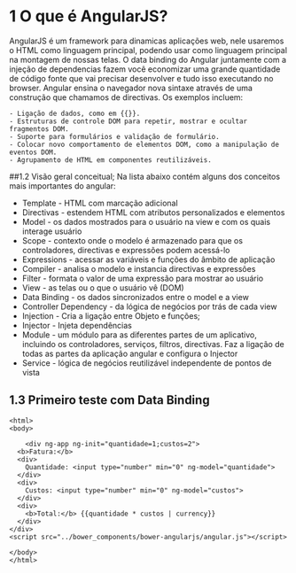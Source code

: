 1 O que é AngularJS?
========

AngularJS é um framework para dinamicas aplicações web, nele usaremos o HTML como linguagem principal, podendo usar como linguagem principal na montagem de nossas telas. O data binding do Angular juntamente com a injeção de dependencias fazem você economizar uma grande quantidade de código fonte que vai precisar desenvolver e tudo isso executando no browser. 
Angular ensina o navegador nova sintaxe através de uma construção que chamamos de directivas. Os exemplos incluem:

	- Ligação de dados, como em {{}}.
	- Estruturas de controle DOM para repetir, mostrar e ocultar fragmentos DOM.
	- Suporte para formulários e validação de formulário.
	- Colocar novo comportamento de elementos DOM, como a manipulação de eventos DOM.
	- Agrupamento de HTML em componentes reutilizáveis.

##1.2 Visão geral conceitual;
Na lista abaixo contém alguns dos conceitos mais importantes do angular:
		
- Template - HTML com marcação adicional
- Directivas - estendem HTML com atributos personalizados e elementos
- Model - os dados mostrados para o usuário na view e com os quais interage usuário
- Scope -	contexto onde o modelo é armazenado para que os controladores, directivas e expressões podem acessá-lo
- Expressions - acessar as variáveis e funções do âmbito de aplicação
- Compiler - analisa o modelo e instancia directivas e expressões
- Filter - formata o valor de uma expressão para mostrar ao usuário
- View -	as telas ou o que o usuário vê (DOM)
- Data Binding -	os dados sincronizados entre o model e a view
- Controller Dependency - da lógica de negócios por trás de cada view		
- Injection - Cria a ligação entre Objeto e funções;
- Injector - Injeta dependências
- Module 	- um módulo para as diferentes partes de um aplicativo, incluindo os controladores, serviços, filtros, directivas. Faz a ligação de todas as partes da aplicação angular e configura o Injector
- Service - lógica de negócios reutilizável independente de pontos de vista

## 1.3 Primeiro teste com Data Binding

    <html>
    <body>

     	<div ng-app ng-init="quantidade=1;custos=2">
	  <b>Fatura:</b>
	  <div>
	    Quantidade: <input type="number" min="0" ng-model="quantidade">
	  </div>
	  <div>
	    Custos: <input type="number" min="0" ng-model="custos">
	  </div>
	  <div>
	    <b>Total:</b> {{quantidade * custos | currency}}
	  </div>
	</div>
	<script src="../bower_components/bower-angularjs/angular.js"></script>

    </body>
    </html>
